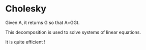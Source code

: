 # Cholesky

 Given A, it returns G so that A=GGt.
 
 This decomposition is used to solve systems of linear equations.
 
 It is quite efficient !

